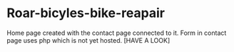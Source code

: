 # Roar-bicyles-bike-reapair
Home page created with the contact page connected to it. Form in contact page uses php which is not yet hosted.
[HAVE A LOOK]
